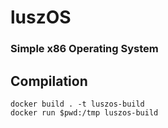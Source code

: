 # luszOS
### Simple x86 Operating System
## Compilation
```
docker build . -t luszos-build
docker run $pwd:/tmp luszos-build
```